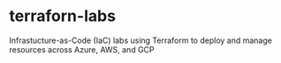 # terraforn-labs
Infrastucture-as-Code (IaC) labs using Terraform to deploy and manage resources across Azure, AWS, and GCP
